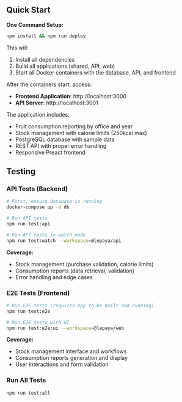 ##  Quick Start

**One Command Setup:**
```bash
npm install && npm run deploy
```

This will:
1. Install all dependencies
2. Build all applications (shared, API, web)
3. Start all Docker containers with the database, API, and frontend

After the containers start, access:
- **Frontend Application**: http://localhost:3000
- **API Server**: http://localhost:3001  

The application includes:
- Fruit consumption reporting by office and year
- Stock management with calorie limits (250kcal max)
- PostgreSQL database with sample data
- REST API with proper error handling
- Responsive Preact frontend

## Testing

### API Tests (Backend)
```bash
# First, ensure database is running
docker-compose up -d db

# Run API tests
npm run test:api

# Run API tests in watch mode  
npm run test:watch --workspace=@lepaya/api
```

**Coverage:**
- Stock management (purchase validation, calorie limits)
- Consumption reports (data retrieval, validation)
- Error handling and edge cases

### E2E Tests (Frontend)
```bash
# Run E2E tests (requires app to be built and running)
npm run test:e2e

# Run E2E tests with UI
npm run test:e2e:ui --workspace=@lepaya/web
```

**Coverage:**
- Stock management interface and workflows
- Consumption reports generation and display
- User interactions and form validation

### Run All Tests
```bash
npm run test:all
```
